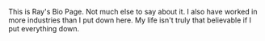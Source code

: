 This is Ray's Bio Page. Not much else to say about it. I also have worked in more industries than I put down here.
My life isn't truly that believable if I put everything down. 

